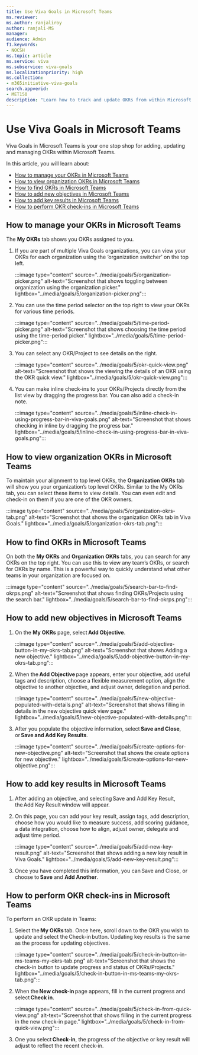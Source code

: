 ```yaml
---
title: Use Viva Goals in Microsoft Teams
ms.reviewer: 
ms.author: ranjaliroy
author: ranjali-MS
manager: 
audience: Admin
f1.keywords:
- NOCSH
ms.topic: article
ms.service: viva
ms.subservice: viva-goals
ms.localizationpriority: high
ms.collection:  
- m365initiative-viva-goals  
search.appverid:
- MET150
description: "Learn how to track and update OKRs from within Microsoft Teams"
---
```


# Use Viva Goals in Microsoft Teams

Viva Goals in Microsoft Teams is your one stop shop for adding, updating and managing OKRs within Microsoft Teams. 

In this article, you will learn about:
- [How to manage your OKRs in Microsoft Teams](#manage-okrs-in-teams)
- [How to view organization OKRs in Microsoft Teams](#view-org-okrs-in-teams)
- [How to find OKRs in Microsoft Teams](#find-okrs-in-teams)
- [How to add new objectives in Microsoft Teams](#add-objective-in-teams)
- [How to add key results in Microsoft Teams](#add-krs-in-teams)
- [How to perform OKR check-ins in Microsoft Teams](#check-ins-in-teams)

<h2 id="manage-okrs-in-teams">How to manage your OKRs in Microsoft Teams</h2>

The **My OKRs** tab shows you OKRs assigned to you. 

1. If you are part of multiple Viva Goals organizations, you can view your OKRs for each organization using the ‘organization switcher’ on the top left.

   :::image type="content" source="../media/goals/5/organization-picker.png" alt-text="Screenshot that shows toggling between organization using the organization picker." lightbox="../media/goals/5/organization-picker.png":::

2. You can use the time period selector on the top right to view your OKRs for various time periods. 

   :::image type="content" source="../media/goals/5/time-period-picker.png" alt-text="Screenshot that shows choosing the time period using the time-period picker." lightbox="../media/goals/5/time-period-picker.png":::

3. You can select any OKR/Project to see details on the right.  
 
   :::image type="content" source="../media/goals/5/okr-quick-view.png" alt-text="Screenshot that shows the viewing the details of an OKR using the OKR quick view." lightbox="../media/goals/5/okr-quick-view.png":::

4. You can make inline check-ins to your OKRs/Projects directly from the list view by dragging the progress bar. You can also add a check-in note. 

    :::image type="content" source="../media/goals/5/inline-check-in-using-progress-bar-in-viva-goals.png" alt-text="Screenshot that shows checking in inline by dragging the progress bar." lightbox="../media/goals/5/inline-check-in-using-progress-bar-in-viva-goals.png":::
         
<h2 id="view-org-okrs-in-teams">How to view organization OKRs in Microsoft Teams</h2>
         
To maintain your alignment to top level OKRs, the **Organization OKRs** tab will show you your organization’s top level OKRs. Similar to the My OKRs tab, you can select these items to view details. You can even edit and check-in on them if you are one of the OKR owners. 

:::image type="content" source="../media/goals/5/organization-okrs-tab.png" alt-text="Screenshot that shows the organization OKRs tab in Viva Goals." lightbox="../media/goals/5/organization-okrs-tab.png":::
         
<h2 id="find-okrs-in-teams">How to find OKRs in Microsoft Teams</h2>

On both the **My OKRs** and **Organization OKRs** tabs, you can search for any OKRs on the top right. You can use this to view any team’s OKRs, or search for OKRs by name. This is a powerful way to quickly understand what other teams in your organization are focused on. 

:::image type="content" source="../media/goals/5/search-bar-to-find-okrps.png" alt-text="Screenshot that shows finding OKRs/Projects using the search bar." lightbox="../media/goals/5/search-bar-to-find-okrps.png":::

<h2 id="add-objective-in-teams">How to add new objectives in Microsoft Teams</h2>

1. On the **My OKRs** page, select **Add Objective**. 

     :::image type="content" source="../media/goals/5/add-objective-button-in-my-okrs-tab.png" alt-text="Screenshot that shows Adding a new objective." lightbox="../media/goals/5/add-objective-button-in-my-okrs-tab.png":::
         
2. When the **Add Objective** page appears, enter your objective, add useful tags and description, choose a flexible measurement option, align the objective to another objective, and adjust owner, delegation and period. 

     :::image type="content" source="../media/goals/5/new-objective-populated-with-details.png" alt-text="Screenshot that shows filling in details in the new objective quick view page." lightbox="../media/goals/5/new-objective-populated-with-details.png":::
         
3. After you populate the objective information, select **Save and Close**, or **Save and Add Key Results**. 

     :::image type="content" source="../media/goals/5/create-options-for-new-objective.png" alt-text="Screenshot that shows the create options for new objective." lightbox="../media/goals/5/create-options-for-new-objective.png":::
         
<h2 id="add-krs-in-teams">How to add key results in Microsoft Teams</h2>

1. After adding an objective, and selecting Save and Add Key Result, the Add Key Result window will appear. 
2. On this page, you can add your key result, assign tags, add description, choose how you would like to measure success, add scoring guidance, a data integration, choose how to align, adjust owner, delegate and adjust time period. 

   :::image type="content" source="../media/goals/5/add-new-key-result.png" alt-text="Screenshot that shows adding a new key result in Viva Goals." lightbox="../media/goals/5/add-new-key-result.png":::

3. Once you have completed this information, you can Save and Close, or choose to **Save** and **Add Another**. 

<h2 id="check-ins-in-teams">How to perform OKR check-ins in Microsoft Teams</h2>

To perform an OKR update in Teams: 

1. Select the **My OKRs** tab. Once here, scroll down to the OKR you wish to update and select the Check-in button. Updating key results is the same as the process for updating objectives.

   :::image type="content" source="../media/goals/5/check-in-button-in-ms-teams-my-okrs-tab.png" alt-text="Screenshot that shows the check-in button to update progress and status of OKRs/Projects." lightbox="../media/goals/5/check-in-button-in-ms-teams-my-okrs-tab.png":::
         
2. When the **New check-in** page appears, fill in the current progress and select **Check in**. 

   :::image type="content" source="../media/goals/5/check-in-from-quick-view.png" alt-text="Screenshot that shows filling in the current progress in the new check-in page." lightbox="../media/goals/5/check-in-from-quick-view.png":::

3. One you select **Check-in**, the progress of the objective or key result will adjust to reflect the recent check-in. 
